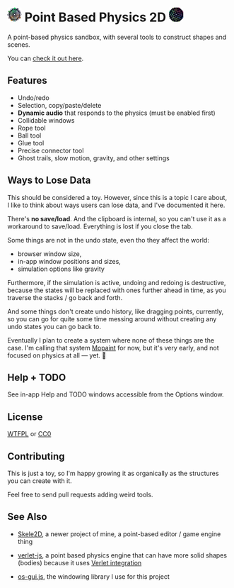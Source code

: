 
# <img src="icon-47x47.png" height="32"> Point Based Physics 2D <img src="icon-48x48.png" height="32">

A point-based physics sandbox, with several tools to construct shapes and scenes.

You can [check it out here](https://1j01.github.io/pbp2d).

## Features

- Undo/redo
- Selection, copy/paste/delete
- **Dynamic audio** that responds to the physics (must be enabled first)
- Collidable windows
- Rope tool
- Ball tool
- Glue tool
- Precise connector tool
- Ghost trails, slow motion, gravity, and other settings

## Ways to Lose Data

This should be considered a toy.
However, since this is a topic I care about, I like to think about ways users can lose data, and I've documented it here.

There's **no save/load**. And the clipboard is internal, so you can't use it as a workaround to save/load. Everything is lost if you close the tab.

Some things are not in the undo state, even tho they affect the world:
- browser window size,
- in-app window positions and sizes,
- simulation options like gravity

Furthermore, if the simulation is active, undoing and redoing is destructive,
because the states will be replaced with ones further ahead in time,
as you traverse the stacks / go back and forth.

And some things don't create undo history, like dragging points, currently,
so you can go for quite some time messing around without creating any undo states you can go back to.

Eventually I plan to create a system where none of these things are the case.
I'm calling that system [Mopaint](https://mopaint.app/) for now, but it's very early, and not focused on physics at all — yet. 🙂

## Help + TODO

See in-app Help and TODO windows accessible from the Options window.

## License

[WTFPL](https://en.wikipedia.org/wiki/WTFPL) or [CC0](https://creativecommons.org/publicdomain/zero/1.0/)

## Contributing

This is just a toy, so I'm happy growing it as organically as the structures you can create with it.

Feel free to send pull requests adding weird tools.

## See Also

* [Skele2D][], a newer project of mine, a point-based editor / game engine thing

* [verlet-js][], a point based physics engine that can have more solid shapes (bodies) because it uses [Verlet integration][]

* [os-gui.js][], the windowing library I use for this project

[Skele2D]: https://github.com/1j01/skele2d
[verlet-js]: https://github.com/subprotocol/verlet-js
[Verlet integration]: https://en.wikipedia.org/wiki/Verlet_integration
[os-gui.js]: https://github.com/1j01/os-gui

